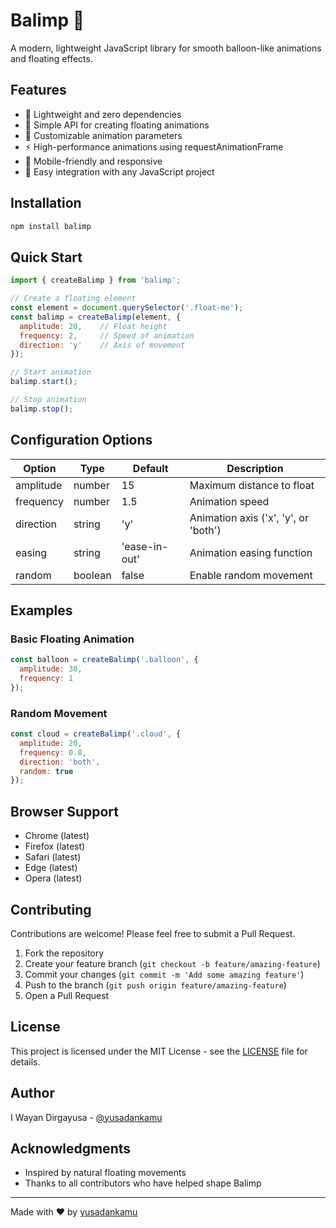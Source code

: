 # Balimp 🎈

A modern, lightweight JavaScript library for smooth balloon-like animations and floating effects.

## Features

- 🪽 Lightweight and zero dependencies
- 🎯 Simple API for creating floating animations
- 🎨 Customizable animation parameters
- ⚡ High-performance animations using requestAnimationFrame
- 📱 Mobile-friendly and responsive
- 🌈 Easy integration with any JavaScript project

## Installation

```bash
npm install balimp
```

## Quick Start

```javascript
import { createBalimp } from 'balimp';

// Create a floating element
const element = document.querySelector('.float-me');
const balimp = createBalimp(element, {
  amplitude: 20,    // Float height
  frequency: 2,     // Speed of animation
  direction: 'y'    // Axis of movement
});

// Start animation
balimp.start();

// Stop animation
balimp.stop();
```

## Configuration Options

| Option | Type | Default | Description |
|--------|------|---------|-------------|
| amplitude | number | 15 | Maximum distance to float |
| frequency | number | 1.5 | Animation speed |
| direction | string | 'y' | Animation axis ('x', 'y', or 'both') |
| easing | string | 'ease-in-out' | Animation easing function |
| random | boolean | false | Enable random movement |

## Examples

### Basic Floating Animation
```javascript
const balloon = createBalimp('.balloon', {
  amplitude: 30,
  frequency: 1
});
```

### Random Movement
```javascript
const cloud = createBalimp('.cloud', {
  amplitude: 20,
  frequency: 0.8,
  direction: 'both',
  random: true
});
```

## Browser Support

- Chrome (latest)
- Firefox (latest)
- Safari (latest)
- Edge (latest)
- Opera (latest)

## Contributing

Contributions are welcome! Please feel free to submit a Pull Request.

1. Fork the repository
2. Create your feature branch (`git checkout -b feature/amazing-feature`)
3. Commit your changes (`git commit -m 'Add some amazing feature'`)
4. Push to the branch (`git push origin feature/amazing-feature`)
5. Open a Pull Request

## License

This project is licensed under the MIT License - see the [LICENSE](LICENSE) file for details.

## Author

I Wayan Dirgayusa - [@yusadankamu](https://github.com/yusadankamu)

## Acknowledgments

- Inspired by natural floating movements
- Thanks to all contributors who have helped shape Balimp

---

Made with ❤️ by [yusadankamu](https://github.com/yusadankamu)
